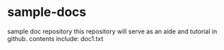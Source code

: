# sample-docs
sample doc repository
this repository will serve as an aide and tutorial in github.
contents include:
doc1.txt
